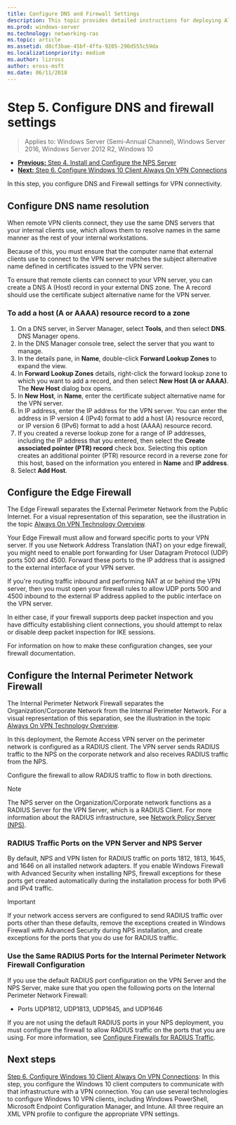 ```yaml
---
title: Configure DNS and Firewall Settings
description: This topic provides detailed instructions for deploying Always On VPN in Windows Server 2016.
ms.prod: windows-server
ms.technology: networking-ras
ms.topic: article
ms.assetid: d8cf3bae-45bf-4ffa-9205-290d555c59da
ms.localizationpriority: medium 
ms.author: lizross
author: eross-msft
ms.date: 06/11/2018
---
```

# Step 5. Configure DNS and firewall settings

>Applies to: Windows Server (Semi-Annual Channel), Windows Server 2016, Windows Server 2012 R2, Windows 10

- [**Previous:** Step 4. Install and Configure the NPS Server](vpn-deploy-nps.md)
- [**Next:** Step 6. Configure Windows 10 Client Always On VPN Connections](vpn-deploy-client-vpn-connections.md)

In this step, you configure DNS and Firewall settings for VPN connectivity.

## Configure DNS name resolution

When remote VPN clients connect, they use the same DNS servers that your internal clients use, which allows them to resolve names in the same manner as the rest of your internal workstations.

Because of this, you must ensure that the computer name that external clients use to connect to the VPN server matches the subject alternative name defined in certificates issued to the VPN server.

To ensure that remote clients can connect to your VPN server, you can create a DNS A (Host) record in your external DNS zone. The A record should use the certificate subject alternative name for the VPN server.

### To add a host (A or AAAA) resource record to a zone

1. On a DNS server, in Server Manager, select **Tools**, and then select **DNS**. DNS Manager opens.
2. In the DNS Manager console tree, select the server that you want to manage.
3. In the details pane, in **Name**, double-click **Forward Lookup Zones** to expand the view.
4. In **Forward Lookup Zones** details, right-click the forward lookup zone to which you want to add a record, and then select **New Host (A or AAAA)**. The **New Host** dialog box opens.
5. In **New Host**, in **Name**, enter the certificate subject alternative name for the VPN server.
6. In IP address, enter the IP address for the VPN server. You can enter the address in IP version 4 (IPv4) format to add a host (A) resource record, or IP version 6 (IPv6) format to add a host (AAAA) resource record.
7. If you created a reverse lookup zone for a range of IP addresses, including the IP address that you entered, then select the **Create associated pointer (PTR) record** check box.  Selecting this option creates an additional pointer (PTR) resource record in a reverse zone for this host, based on the information you entered in **Name** and **IP address**.
8. Select **Add Host**.

## Configure the Edge Firewall

The Edge Firewall separates the External Perimeter Network from the Public Internet. For a visual representation of this separation, see the illustration in the topic [Always On VPN Technology Overview](../always-on-vpn-technology-overview.md).

Your Edge Firewall must allow and forward specific ports to your VPN server. If you use Network Address Translation (NAT) on your edge firewall, you might need to enable port forwarding for User Datagram Protocol (UDP) ports 500 and 4500. Forward these ports to the IP address that is assigned to the external interface of your VPN server.

If you're routing traffic inbound and performing NAT at or behind the VPN server, then you must open your firewall rules to allow UDP ports 500 and 4500 inbound to the external IP address applied to the public interface on the VPN server.

In either case, if your firewall supports deep packet inspection and you have difficulty establishing client connections, you should attempt to relax or disable deep packet inspection for IKE sessions.

For information on how to make these configuration changes, see your firewall documentation.

## Configure the Internal Perimeter Network Firewall

The Internal Perimeter Network Firewall separates the Organization/Corporate Network from the Internal Perimeter Network. For a visual representation of this separation, see the illustration in the topic [Always On VPN Technology Overview](../always-on-vpn-technology-overview.md).

In this deployment, the Remote Access VPN server on the perimeter network is configured as a RADIUS client.  The VPN server sends RADIUS traffic to the NPS on the corporate network and also receives RADIUS traffic from the NPS.

Configure the firewall to allow RADIUS traffic to flow in both directions.

>[!NOTE]
>The NPS server on the Organization/Corporate network functions as a RADIUS Server for the VPN Server, which is a RADIUS Client. For more information about the RADIUS infrastructure, see [Network Policy Server (NPS)](../../../../../networking/technologies/nps/nps-top.md).

### RADIUS Traffic Ports on the VPN Server and NPS Server

By default, NPS and VPN listen for RADIUS traffic on ports 1812, 1813, 1645, and 1646 on all installed network adapters. If you enable Windows Firewall with Advanced Security when installing NPS, firewall exceptions for these ports get created automatically during the installation process for both IPv6 and IPv4 traffic.

>[!IMPORTANT]
>If your network access servers are configured to send RADIUS traffic over ports other than these defaults, remove the exceptions created in Windows Firewall with Advanced Security during NPS installation, and create exceptions for the ports that you do use for RADIUS traffic.

### Use the Same RADIUS Ports for the Internal Perimeter Network Firewall Configuration

If you use the default RADIUS port configuration on the VPN Server and the NPS Server, make sure that you open the following ports on the Internal Perimeter Network Firewall:

- Ports UDP1812, UDP1813, UDP1645, and UDP1646

If you are not using the default RADIUS ports in your NPS deployment, you must configure the firewall to allow RADIUS traffic on the ports that you are using. For more information, see [Configure Firewalls for RADIUS Traffic](../../../../../networking/technologies/nps/nps-firewalls-configure.md).

## Next steps

[Step 6. Configure Windows 10 Client Always On VPN Connections](vpn-deploy-client-vpn-connections.md): In this step, you configure the Windows 10 client computers to communicate with that infrastructure with a VPN connection. You can use several technologies to configure Windows 10 VPN clients, including Windows PowerShell, Microsoft Endpoint Configuration Manager, and Intune. All three require an XML VPN profile to configure the appropriate VPN settings.